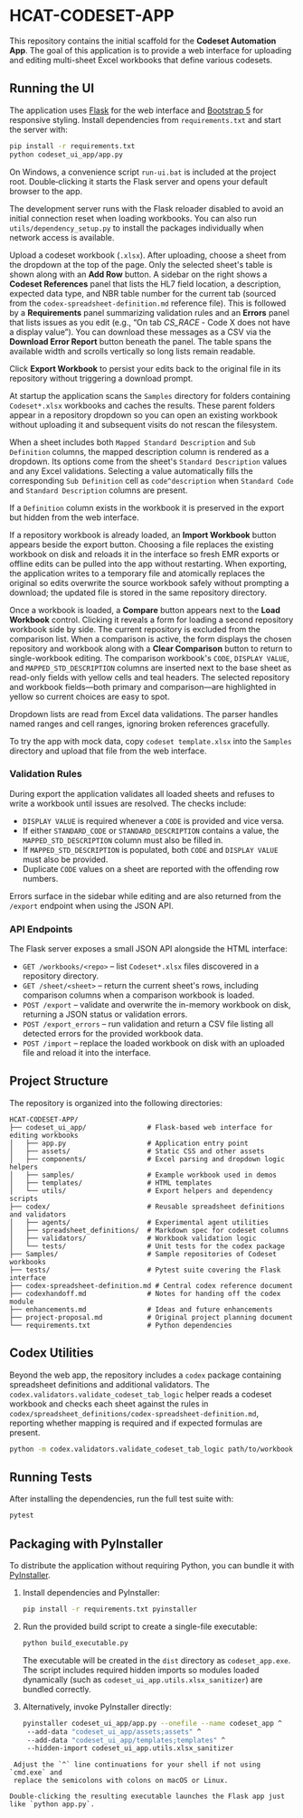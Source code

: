 # HCAT-CODESET-APP

This repository contains the initial scaffold for the **Codeset Automation App**.
The goal of this application is to provide a web interface for uploading and
editing multi-sheet Excel workbooks that define various codesets.

## Running the UI

The application uses [Flask](https://flask.palletsprojects.com/) for the web interface and [Bootstrap 5](https://getbootstrap.com/) for responsive styling. Install dependencies from `requirements.txt` and start the server with:

```bash
pip install -r requirements.txt
python codeset_ui_app/app.py
```

On Windows, a convenience script `run-ui.bat` is included at the project root. Double‑clicking it starts the Flask server and opens your default browser to the app.

The development server runs with the Flask reloader disabled to avoid an
initial connection reset when loading workbooks. You can also run
`utils/dependency_setup.py` to install the packages individually when network
access is available.

Upload a codeset workbook (`.xlsx`). After uploading, choose a sheet from the dropdown at the top of the page. Only the selected sheet's table is shown along with an **Add Row** button. A sidebar on the right shows a **Codeset References** panel that lists the HL7 field location, a description, expected data type, and NBR table number for the current tab (sourced from the `codex-spreadsheet-definition.md` reference file). This is followed by a **Requirements** panel summarizing validation rules and an **Errors** panel that lists issues as you edit (e.g., “On tab *CS_RACE* - Code X does not have a display value”). You can download these messages as a CSV via the **Download Error Report** button beneath the panel. The table spans the available width and scrolls vertically so long lists remain readable.

Click **Export Workbook** to persist your edits back to the original file in its repository without triggering a download prompt.

At startup the application scans the `Samples` directory for folders containing `Codeset*.xlsx` workbooks and caches the results. These parent folders appear in a repository dropdown so you can open an existing workbook without uploading it and subsequent visits do not rescan the filesystem.

When a sheet includes both `Mapped Standard Description` and `Sub Definition` columns, the mapped description column is rendered as a dropdown. Its options come from the sheet's `Standard Description` values and any Excel validations. Selecting a value automatically fills the corresponding `Sub Definition` cell as `code^description` when `Standard Code` and `Standard Description` columns are present.

If a `Definition` column exists in the workbook it is preserved in the export but hidden from the web interface.


If a repository workbook is already loaded, an **Import Workbook** button appears beside the export button. Choosing a file replaces the existing workbook on disk and reloads it in the interface so fresh EMR exports or offline edits can be pulled into the app without restarting. When exporting, the application writes to a temporary file and atomically replaces the original so edits overwrite the source workbook safely without prompting a download; the updated file is stored in the same repository directory.

Once a workbook is loaded, a **Compare** button appears next to the **Load Workbook** control. Clicking it reveals a form for loading a second repository workbook side by side. The current repository is excluded from the comparison list. When a comparison is active, the form displays the chosen repository and workbook along with a **Clear Comparison** button to return to single-workbook editing. The comparison workbook's `CODE`, `DISPLAY VALUE`, and `MAPPED_STD_DESCRIPTION` columns are inserted next to the base sheet as read-only fields with yellow cells and teal headers.
The selected repository and workbook fields—both primary and comparison—are highlighted in yellow so current choices are easy to spot.

Dropdown lists are read from Excel data validations. The parser handles named ranges and cell ranges, ignoring broken references gracefully.

To try the app with mock data, copy `codeset template.xlsx` into the
`Samples` directory and upload that file from the web interface.

### Validation Rules

During export the application validates all loaded sheets and refuses to write a
workbook until issues are resolved. The checks include:

- `DISPLAY VALUE` is required whenever a `CODE` is provided and vice versa.
- If either `STANDARD_CODE` or `STANDARD_DESCRIPTION` contains a value, the
  `MAPPED_STD_DESCRIPTION` column must also be filled in.
- If `MAPPED_STD_DESCRIPTION` is populated, both `CODE` and `DISPLAY VALUE`
  must also be provided.
- Duplicate `CODE` values on a sheet are reported with the offending row
  numbers.

Errors surface in the sidebar while editing and are also returned from the
`/export` endpoint when using the JSON API.

### API Endpoints

The Flask server exposes a small JSON API alongside the HTML interface:

- `GET /workbooks/<repo>` – list `Codeset*.xlsx` files discovered in a
  repository directory.
- `GET /sheet/<sheet>` – return the current sheet's rows, including comparison
  columns when a comparison workbook is loaded.
- `POST /export` – validate and overwrite the in-memory workbook on disk,
  returning a JSON status or validation errors.
- `POST /export_errors` – run validation and return a CSV file listing all
  detected errors for the provided workbook data.
- `POST /import` – replace the loaded workbook on disk with an uploaded file
  and reload it into the interface.

## Project Structure

The repository is organized into the following directories:

```
HCAT-CODESET-APP/
├── codeset_ui_app/               # Flask-based web interface for editing workbooks
│   ├── app.py                    # Application entry point
│   ├── assets/                   # Static CSS and other assets
│   ├── components/               # Excel parsing and dropdown logic helpers
│   ├── samples/                  # Example workbook used in demos
│   ├── templates/                # HTML templates
│   └── utils/                    # Export helpers and dependency scripts
├── codex/                        # Reusable spreadsheet definitions and validators
│   ├── agents/                   # Experimental agent utilities
│   ├── spreadsheet_definitions/  # Markdown spec for codeset columns
│   ├── validators/               # Workbook validation logic
│   └── tests/                    # Unit tests for the codex package
├── Samples/                      # Sample repositories of Codeset workbooks
├── tests/                        # Pytest suite covering the Flask interface
├── codex-spreadsheet-definition.md # Central codex reference document
├── codexhandoff.md               # Notes for handing off the codex module
├── enhancements.md               # Ideas and future enhancements
├── project-proposal.md           # Original project planning document
└── requirements.txt              # Python dependencies
```

## Codex Utilities

Beyond the web app, the repository includes a `codex` package containing
spreadsheet definitions and additional validators. The
`codex.validators.validate_codeset_tab_logic` helper reads a codeset workbook and
checks each sheet against the rules in
`codex/spreadsheet_definitions/codex-spreadsheet-definition.md`, reporting
whether mapping is required and if expected formulas are present.

```bash
python -m codex.validators.validate_codeset_tab_logic path/to/workbook.xlsx
```

## Running Tests

After installing the dependencies, run the full test suite with:

```bash
pytest
```

## Packaging with PyInstaller

To distribute the application without requiring Python, you can bundle it with [PyInstaller](https://pyinstaller.org/).

1. Install dependencies and PyInstaller:

   ```bash
   pip install -r requirements.txt pyinstaller
   ```

2. Run the provided build script to create a single-file executable:

   ```bash
   python build_executable.py
   ```

   The executable will be created in the `dist` directory as `codeset_app.exe`.
   The script includes required hidden imports so modules loaded dynamically
   (such as `codeset_ui_app.utils.xlsx_sanitizer`) are bundled correctly.

3. Alternatively, invoke PyInstaller directly:

   ```bash
   pyinstaller codeset_ui_app/app.py --onefile --name codeset_app ^
    --add-data "codeset_ui_app/assets;assets" ^
    --add-data "codeset_ui_app/templates;templates" ^
    --hidden-import codeset_ui_app.utils.xlsx_sanitizer
  ```
   Adjust the `^` line continuations for your shell if not using `cmd.exe` and
   replace the semicolons with colons on macOS or Linux.

Double-clicking the resulting executable launches the Flask app just like `python app.py`.
